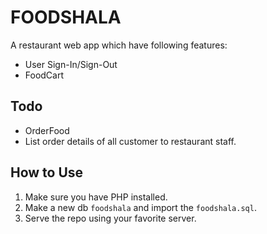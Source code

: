 # FOODSHALA
A restaurant web app which have following features:
- User Sign-In/Sign-Out
- FoodCart

## Todo
- OrderFood
- List order details of all customer to restaurant staff.

## How to Use
1) Make sure you have PHP installed.
1) Make a new db `foodshala` and import the `foodshala.sql`.
2) Serve the repo using your favorite server.
